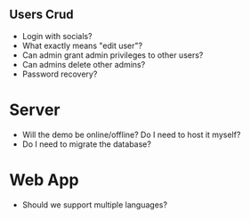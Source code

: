 
## Users Crud
- Login with socials?
- What exactly means "edit user"?
- Can admin grant admin privileges to other users?
- Can admins delete other admins?
- Password recovery?

# Server
- Will the demo be online/offline? Do I need to host it myself?
- Do I need to migrate the database?

# Web App
- Should we support multiple languages?